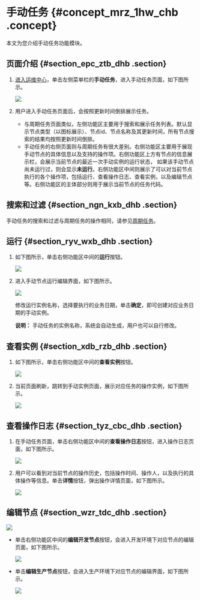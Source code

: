 # 手动任务 {#concept_mrz_1hw_chb .concept}

本文为您介绍手动任务功能模块。

## 页面介绍 {#section_epc_ztb_dhb .section}

1.  [进入运维中心](cn.zh-CN/用户指南/运维中心/运维中心概述.md#section_dcr_kpw_chb)，单击左侧菜单栏的**手动任务**，进入手动任务页面，如下图所示。

    ![](http://static-aliyun-doc.oss-cn-hangzhou.aliyuncs.com/assets/img/139464/156134686140930_zh-CN.png)

2.  用户进入手动任务页面后，会按照更新时间倒排展示任务。
    -   与周期任务页面类似，左侧功能区主要用于搜索和展示任务列表。默认显示节点类型（以图标展示）、节点id、节点名称及其更新时间，所有节点搜索的结果均按照更新时间倒排。
    -   手动任务的右侧页面则与周期任务有很大差别。右侧功能区主要用于展现手动节点的具体信息以及支持的操作项。右侧功能区上方有节点的信息展示栏，会展示当前节点的最近一次手动实例的运行状态， 如果该手动节点尚未运行过，则会显示**未运行**。右侧功能区中间则展示了可以对当前节点执行的各个操作项，包括运行、查看操作日志、查看实例，以及编辑节点等。右侧功能区的主体部分则用于展示当前节点的任务代码。

## 搜索和过滤 {#section_ngn_kxb_dhb .section}

手动任务的搜索和过滤与周期任务的操作相同，请参见[周期任务](cn.zh-CN/用户指南/运维中心/任务/周期任务.md#)。

## 运行 {#section_ryv_wxb_dhb .section}

1.  如下图所示，单击右侧功能区中间的**运行**按钮。

    ![](http://static-aliyun-doc.oss-cn-hangzhou.aliyuncs.com/assets/img/139464/156134686140931_zh-CN.png)

2.  进入手动节点运行编辑界面，如下图所示。

    ![](http://static-aliyun-doc.oss-cn-hangzhou.aliyuncs.com/assets/img/139464/156134686140933_zh-CN.png)

    修改运行实例名称，选择要执行的业务日期，单击**确定**，即可创建对应业务日期的手动实例。

    **说明：** 手动任务的实例名称，系统会自动生成，用户也可以自行修改。


## 查看实例 {#section_xdb_rzb_dhb .section}

1.  如下图所示，单击右侧功能区中间的**查看实例**按钮。

    ![](http://static-aliyun-doc.oss-cn-hangzhou.aliyuncs.com/assets/img/139464/156134686140934_zh-CN.png)

2.  当前页面刷新，跳转到手动实例页面，展示对应任务的操作实例，如下图所示。

    ![](http://static-aliyun-doc.oss-cn-hangzhou.aliyuncs.com/assets/img/139464/156134686140935_zh-CN.png)


## 查看操作日志 {#section_tyz_cbc_dhb .section}

1.  在手动任务页面，单击右侧功能区中间的**查看操作日志**按钮，进入操作日志页面，如下图所示。

    ![](http://static-aliyun-doc.oss-cn-hangzhou.aliyuncs.com/assets/img/139464/156134686140936_zh-CN.png)

2.  用户可以看到对当前节点的操作历史，包括操作时间、操作人，以及执行的具体操作等信息。单击**详情**按钮，弹出操作详情页面，如下图所示。

    ![](http://static-aliyun-doc.oss-cn-hangzhou.aliyuncs.com/assets/img/139464/156134686140937_zh-CN.png)


## 编辑节点 {#section_wzr_tdc_dhb .section}

![](http://static-aliyun-doc.oss-cn-hangzhou.aliyuncs.com/assets/img/139464/156134686140938_zh-CN.png)

-   单击右侧功能区中间的**编辑开发节点**按钮，会进入开发环境下对应节点的编辑页面，如下图所示。

    ![](http://static-aliyun-doc.oss-cn-hangzhou.aliyuncs.com/assets/img/139464/156134686240939_zh-CN.png)

-   单击**编辑生产节点**按钮，会进入生产环境下对应节点的编辑界面，如下图所示。

    ![](http://static-aliyun-doc.oss-cn-hangzhou.aliyuncs.com/assets/img/139464/156134686240940_zh-CN.png)


